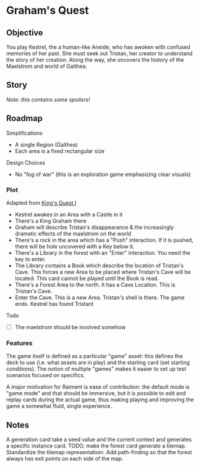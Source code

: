 # Graham's Quest


## Objective

You play Kestrel, the a human-like Aneide, who has awoken with confused memories of her past. She must seek out Tristan, her creator to understand the story of her creation.  Along the way, she uncovers the history of the Maelstrom and world of Galthea.

## Story

_Note: this contains some spoilers!_


## Roadmap

Simplifications

-   A single Region (Galthea)
-   Each area is a fixed rectangular size

Design Choices

-   No "fog of war" (this is an exploration game emphasizing clear visuals)

### Plot

Adapted from [King's Quest I](http://gamerwalkthroughs.com/kings-quest-1/)

-   Kestrel awakes in an Area with a Castle in it
-   There's a King Graham there
-   Graham will describe Tristan's disappearance & the increasingly dramatic effects of the maelstrom on the world
-   There's a rock in the area which has a "Push" interaction. If it is pushed, there will be hole uncovered with a Key below it.
-   There's a Library in the forest with an "Enter" interaction. You need the key to enter.
-   The Library contains a Book which describe the location of Tristan's Cave. This forces a new Area to be placed where Tristan's Cave will be located. This card cannot be played until the Book is read.
-   There's a Forest Area to the north. It has a Cave Location. This is Tristan's Cave.
-   Enter the Cave. This is a new Area. Tristan's shell is there. The game ends. Kestrel has found Tristant

Todo

-   [ ] The maelstrom should be involved somehow

### Features

The game itself is defined as a particular "game" asset: this defines the deck to use (i.e. what assets are in play) and the starting card (set starting conditions). The notion of multiple "games" makes it easier to set up test scenarios focused on specifics.

A major motivation for Raiment is ease of contribution: the default mode is "game mode" and that should be immersive, but it is possible to edit and replay cards during the actual game, thus making playing and improving the game a somewhat fluid, single experience.


## Notes

A generation card take a seed value and the current context and generates a specific instance card. TODO: make the forest card generate a tilemap. Standardize the tilemap representatioin. Add path-finding so that the forest always has exit points on each side of the map.
